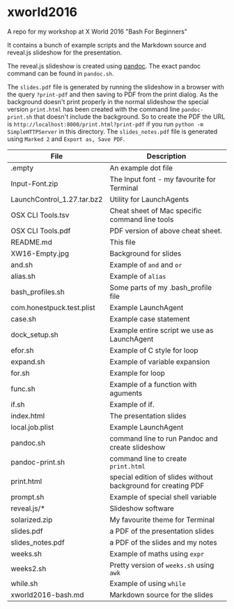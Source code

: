 # xworld2016

A repo for my workshop at X World 2016 "Bash For Beginners"

It contains a bunch of example scripts and the Markdown source and
reveal.js slideshow for the presentation.

The reveal.js slideshow is created using [pandoc](http://pandoc.org).
The exact pandoc command can be found in `pandoc.sh`.

The `slides.pdf` file is generated by running the slideshow in  a
browser with the query `?print-pdf` and then saving to PDF from the
print dialog. As the background doesn't print properly in the normal
slideshow the special version `print.html` has been created with the
command line `pandoc-print.sh` that doesn't include the background. So
to create the PDF the URL is
`http://localhost:8000/print.html?print-pdf` if you run `python -m
SimpleHTTPServer` in this directory. The `slides_notes.pdf` file is
generated using `Marked 2` and `Export as, Save PDF`.

| File                 | Description                                |
| -------------------- | ------------------------------------------ |
| .empty               | An example dot file |
| Input-Font.zip       | The Input font - my favourite for Terminal |
| LaunchControl_1.27.tar.bz2 | Utility for LaunchAgents |
| OSX CLI Tools.tsv    | Cheat sheet of Mac specific command line tools |
| OSX CLI Tools.pdf    | PDF version of above cheat sheet. |
| README.md            | This file |
| XW16-Empty.jpg       | Background for slides |
| and.sh               | Example of `and` and `or` |
| alias.sh             | Example of `alias` |
| bash_profiles.sh     | Some parts of my .bash_profile file |
| com.honestpuck.test.plist | Example LaunchAgent  |
| case.sh              | Example case statement |
| dock_setup.sh        | Example entire script we use as LaunchAgent |
| efor.sh              | Example of C style for loop |
| expand.sh            | Example of variable expansion |
| for.sh               | Example for loop |
| func.sh              | Example of a function with aguments |
| if.sh                | Example of if. |
| index.html           | The presentation slides |
| local.job.plist      | Example LaunchAgent |
| pandoc.sh            | command line to run Pandoc and create slideshow |
| pandoc-print.sh      | command line to create `print.html` |
| print.html           | special edition of slides without background for creating PDF |
| prompt.sh            | Example of special shell variable | 
| reveal.js/*          | Slideshow software |
| solarized.zip        | My favourite theme for Terminal |
| slides.pdf           | a PDF of the presentation slides |
| slides_notes.pdf     | a PDF of the slides and my notes |
| weeks.sh             |  Example of maths using `expr` |
| weeks2.sh            | Pretty version of `weeks.sh` using `awk` |
| while.sh             | Example of using `while` |
| xworld2016-bash.md   | Markdown source for the slides |
